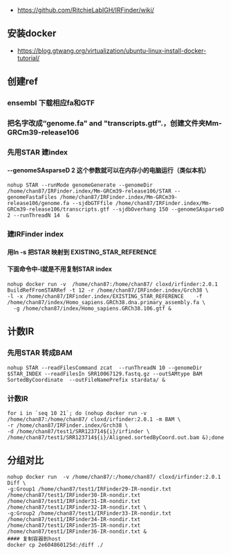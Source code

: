- https://github.com/RitchieLabIGH/IRFinder/wiki/


## 安装docker
- https://blog.gtwang.org/virtualization/ubuntu-linux-install-docker-tutorial/

## 创建ref
### ensembl 下载相应fa和GTF
### 把名字改成“genome.fa" and "transcripts.gtf".，创建文件夹Mm-GRCm39-release106
### 先用STAR 建index
#### --genomeSAsparseD 2 这个参数就可以在内存小的电脑运行（类似本机）
```shell
nohup STAR --runMode genomeGenerate --genomeDir /home/chan87/IRFinder.index/Mm-GRCm39-release106/STAR --genomeFastaFiles /home/chan87/IRFinder.index/Mm-GRCm39-release106/genome.fa --sjdbGTFfile /home/chan87/IRFinder.index/Mm-GRCm39-release106/transcripts.gtf --sjdbOverhang 150 --genomeSAsparseD 2 --runThreadN 14  &
```
### 建IRFinder index
#### 用ln -s 把STAR 映射到 EXISTING_STAR_REFERENCE 
#### 下面命令中-l就是不用复制STAR index
```shell
nohup docker run -v  /home/chan87:/home/chan87/ cloxd/irfinder:2.0.1 BuildRefFromSTARRef -t 12 -r /home/chan87/IRFinder.index/Grch38 \
-l -x /home/chan87/IRFinder.index/EXISTING_STAR_REFERENCE    -f /home/chan87/index/Homo_sapiens.GRCh38.dna.primary_assembly.fa \
  -g /home/chan87/index/Homo_sapiens.GRCh38.106.gtf &
```

## 计数IR
### 先用STAR 转成BAM
```shell
nohup STAR --readFilesCommand zcat  --runThreadN 10 --genomeDir $STAR_INDEX --readFilesIn SRR10067129.fastq.gz --outSAMtype BAM SortedByCoordinate  --outFileNamePrefix stardata/ &
```
### 计数IR
```shell
for i in `seq 10 21`; do (nohup docker run -v  /home/chan87:/home/chan87/ cloxd/irfinder:2.0.1 -m BAM \
-r /home/chan87/IRFinder.index/Grch38 \
-d /home/chan87/test1/SRR123714${i}/irfinder \
/home/chan87/test1/SRR123714${i}/Aligned.sortedByCoord.out.bam &);done
```

## 分组对比
```shell
nohup docker run  -v /home/chan87/:/home/chan87/ cloxd/irfinder:2.0.1 Diff \
-g:Group1 /home/chan87/test1/IRFinder29-IR-nondir.txt /home/chan87/test1/IRFinder30-IR-nondir.txt /home/chan87/test1/IRFinder31-IR-nondir.txt /home/chan87/test1/IRFinder32-IR-nondir.txt \
-g:Group2 /home/chan87/test1/IRFinder33-IR-nondir.txt /home/chan87/test1/IRFinder34-IR-nondir.txt /home/chan87/test1/IRFinder35-IR-nondir.txt /home/chan87/test1/IRFinder36-IR-nondir.txt &
#### 复制容器到host
docker cp 2e604860125d:/diff ./ 
```








